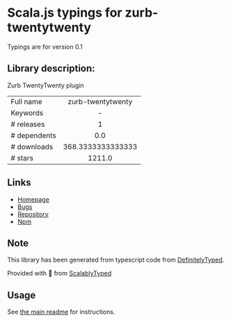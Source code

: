 
# Scala.js typings for zurb-twentytwenty

Typings are for version 0.1

## Library description:
Zurb TwentyTwenty plugin

|                    |                 |
| ------------------ | :-------------: |
| Full name          | zurb-twentytwenty |
| Keywords           | - |
| # releases         | 1 |
| # dependents       | 0.0 |
| # downloads        | 368.3333333333333 |
| # stars            | 1211.0 |

## Links
- [Homepage](https://github.com/zurb/twentytwenty#readme)
- [Bugs](https://github.com/zurb/twentytwenty/issues)
- [Repository](https://github.com/zurb/twentytwenty)
- [Npm](https://www.npmjs.com/package/zurb-twentytwenty)
    


## Note
This library has been generated from typescript code from [DefinitelyTyped](https://definitelytyped.org).

Provided with :purple_heart: from [ScalablyTyped](https://github.com/oyvindberg/ScalablyTyped)

## Usage
See [the main readme](../../readme.md) for instructions.


